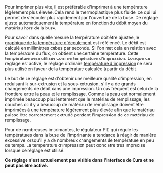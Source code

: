 Pour imprimer plus vite, il est préférable d'imprimer à une température légèrement plus élevée. Cela rend le thermoplastique plus fluide, ce qui lui permet de s'écouler plus rapidement par l'ouverture de la buse. Ce réglage ajuste automatiquement la température en fonction du débit moyen du matériau hors de la buse.

Pour savoir dans quelle mesure la température doit être ajustée, le [graphique de la température d'écoulement](material_flow_temp_graph.md) est référencé. Le débit est calculé en millimètres cubes par seconde. Si l'on met cela en relation avec la température du flux, on obtient une certaine température. Cette température sera utilisée comme température d'impression. Lorsque ce réglage est activé, le réglage ordinaire [température d'impression](../material/material_print_temperature.md) ne sera plus utilisé en faveur de la température calculée à partir du débit.

Le but de ce réglage est d'obtenir une meilleure qualité d'impression, en réduisant la sur-extrusion et la sous-extrusion, s'il y a de grands changements de débit dans une impression. Un cas fréquent est celui de la frontière entre la peau et le remplissage. Comme la peau est normalement imprimée beaucoup plus lentement que le matériau de remplissage, les couches où il y a beaucoup de matériau de remplissage doivent être imprimées à une température légèrement plus élevée afin que le matériau puisse être correctement extrudé pendant l'impression de ce matériau de remplissage.

Pour de nombreuses imprimantes, le régulateur PID qui régule les températures dans la buse de l'imprimante a tendance à réagir de manière excessive lorsqu'il y a de nombreux changements de température en peu de temps. La température d'impression peut donc être très imprécise lorsque ce réglage est utilisé.

**Ce réglage n'est actuellement pas visible dans l'interface de Cura et ne peut pas être activé.**
